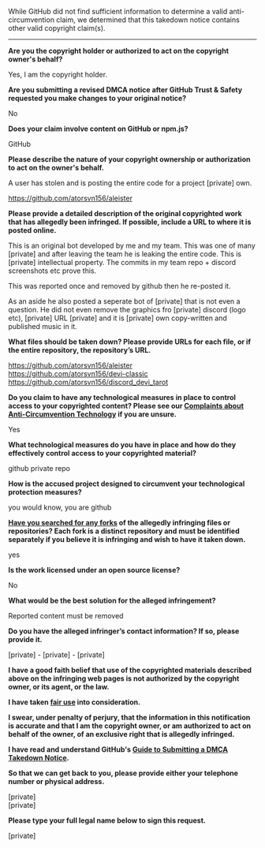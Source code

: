 While GitHub did not find sufficient information to determine a valid anti-circumvention claim, we determined that this takedown notice contains other valid copyright claim(s).

---

**Are you the copyright holder or authorized to act on the copyright owner's behalf?**

Yes, I am the copyright holder.

**Are you submitting a revised DMCA notice after GitHub Trust & Safety requested you make changes to your original notice?**

No

**Does your claim involve content on GitHub or npm.js?**

GitHub

**Please describe the nature of your copyright ownership or authorization to act on the owner's behalf.**

A user has stolen and is posting the entire code for a project [private] own.

https://github.com/atorsvn156/aleister

**Please provide a detailed description of the original copyrighted work that has allegedly been infringed. If possible, include a URL to where it is posted online.**

This is an original bot developed by me and my team. This was one of many [private] and after leaving the team he is leaking the entire code. This is [private] intellectual property. The commits in my team repo + discord screenshots etc prove this.

This was reported once and removed by github then he re-posted it.

As an aside he also posted a seperate bot of [private] that is not even a question. He did not even remove the graphics fro [private] discord (logo etc), [private] URL [private] and it is [private] own copy-written and published music in it.

**What files should be taken down? Please provide URLs for each file, or if the entire repository, the repository’s URL.**
 
https://github.com/atorsvn156/aleister  
https://github.com/atorsvn156/devi-classic  
https://github.com/atorsvn156/discord_devi_tarot

**Do you claim to have any technological measures in place to control access to your copyrighted content? Please see our <a href="https://docs.github.com/articles/guide-to-submitting-a-dmca-takedown-notice#complaints-about-anti-circumvention-technology">Complaints about Anti-Circumvention Technology</a> if you are unsure.**

Yes

**What technological measures do you have in place and how do they effectively control access to your copyrighted material?**

github private repo

**How is the accused project designed to circumvent your technological protection measures?**

you would know, you are github

**<a href="https://docs.github.com/articles/dmca-takedown-policy#b-what-about-forks-or-whats-a-fork">Have you searched for any forks</a> of the allegedly infringing files or repositories? Each fork is a distinct repository and must be identified separately if you believe it is infringing and wish to have it taken down.**

yes

**Is the work licensed under an open source license?**

No

**What would be the best solution for the alleged infringement?**

Reported content must be removed

**Do you have the alleged infringer’s contact information? If so, please provide it.**

[private] - [private] - ‭[private]

**I have a good faith belief that use of the copyrighted materials described above on the infringing web pages is not authorized by the copyright owner, or its agent, or the law.**

**I have taken <a href="https://www.lumendatabase.org/topics/22">fair use</a> into consideration.**

**I swear, under penalty of perjury, that the information in this notification is accurate and that I am the copyright owner, or am authorized to act on behalf of the owner, of an exclusive right that is allegedly infringed.**

**I have read and understand GitHub's <a href="https://docs.github.com/articles/guide-to-submitting-a-dmca-takedown-notice/">Guide to Submitting a DMCA Takedown Notice</a>.**

**So that we can get back to you, please provide either your telephone number or physical address.**

[private]  
[private]  

**Please type your full legal name below to sign this request.**

[private]  
